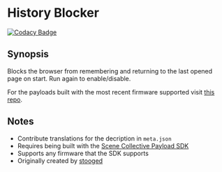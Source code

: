 History Blocker
===
[![Codacy Badge](https://app.codacy.com/project/badge/Grade/15442009a4f04211b2bd395d87c78f0e)](https://www.codacy.com/gh/Scene-Collective/ps4-history-blocker/dashboard)

## Synopsis
Blocks the browser from remembering and returning to the last opened page on start. Run again to enable/disable.

For the payloads built with the most recent firmware supported visit [this repo].

## Notes
- Contribute translations for the decription in `meta.json`
- Requires being built with the [Scene Collective Payload SDK]
- Supports any firmware that the SDK supports
- Originally created by [stooged]

[//]: #
  [Scene Collective Payload SDK]: <https://github.com/Scene-Collective/ps4-payload-sdk>
  [this repo]: <https://github.com/Scene-Collective/ps4-payload-repo>
  [stooged]: <https://github.com/stooged/History-Blocker>
